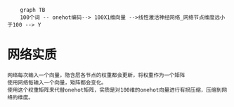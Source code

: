 ```mermaid
    graph TB
    100个词 -- onehot编码--> 100X1维向量 -->线性激活神经网络_网络节点维度远小于100 --> Y
```
# 网络实质
    网络每次输入一个向量，隐含层各节点的权重都会更新，将权重作为一个矩阵
    使用网络每输入一个向量，矩阵都会变化。
    使用这个权重矩阵来代替onehot矩阵，实质是对100维的onehot向量进行有损压缩，压缩到网络的维度。